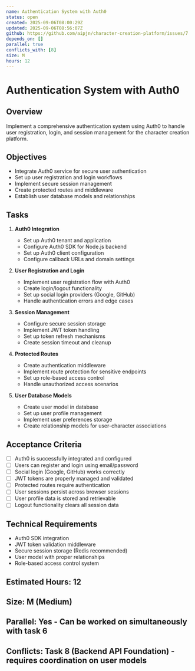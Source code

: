 ```yaml
---
name: Authentication System with Auth0
status: open
created: 2025-09-06T08:00:29Z
updated: 2025-09-06T08:56:07Z
github: https://github.com/aipjn/character-creation-platform/issues/7
depends_on: []
parallel: true
conflicts_with: [8]
size: M
hours: 12
---
```


# Authentication System with Auth0

## Overview
Implement a comprehensive authentication system using Auth0 to handle user registration, login, and session management for the character creation platform.

## Objectives
- Integrate Auth0 service for secure user authentication
- Set up user registration and login workflows
- Implement secure session management
- Create protected routes and middleware
- Establish user database models and relationships

## Tasks
1. **Auth0 Integration**
   - Set up Auth0 tenant and application
   - Configure Auth0 SDK for Node.js backend
   - Set up Auth0 client configuration
   - Configure callback URLs and domain settings

2. **User Registration and Login**
   - Implement user registration flow with Auth0
   - Create login/logout functionality
   - Set up social login providers (Google, GitHub)
   - Handle authentication errors and edge cases

3. **Session Management**
   - Configure secure session storage
   - Implement JWT token handling
   - Set up token refresh mechanisms
   - Create session timeout and cleanup

4. **Protected Routes**
   - Create authentication middleware
   - Implement route protection for sensitive endpoints
   - Set up role-based access control
   - Handle unauthorized access scenarios

5. **User Database Models**
   - Create user model in database
   - Set up user profile management
   - Implement user preferences storage
   - Create relationship models for user-character associations

## Acceptance Criteria
- [ ] Auth0 is successfully integrated and configured
- [ ] Users can register and login using email/password
- [ ] Social login (Google, GitHub) works correctly
- [ ] JWT tokens are properly managed and validated
- [ ] Protected routes require authentication
- [ ] User sessions persist across browser sessions
- [ ] User profile data is stored and retrievable
- [ ] Logout functionality clears all session data

## Technical Requirements
- Auth0 SDK integration
- JWT token validation middleware
- Secure session storage (Redis recommended)
- User model with proper relationships
- Role-based access control system

## Estimated Hours: 12
## Size: M (Medium)
## Parallel: Yes - Can be worked on simultaneously with task 6
## Conflicts: Task 8 (Backend API Foundation) - requires coordination on user models

